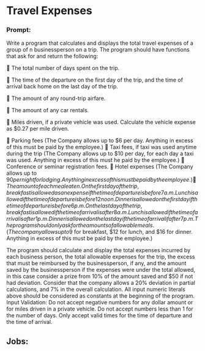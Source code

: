# Travel Expenses

### Prompt:
Write a program that calculates and displays the total travel expenses of a group of n businessperson on a trip. The program should have functions that ask for and return the following:

 The total number of days spent on the trip.

 The time of the departure on the first day of the trip, and the time of arrival back home on the last day of the trip.

 The amount of any round-trip airfare.

 The amount of any car rentals.

 Miles driven, if a private vehicle was used. Calculate the vehicle expense as $0.27 per mile driven.

 Parking fees (The Company allows up to $6 per day. Anything in excess of this must be paid by the employee.)
 Taxi fees, if taxi was used anytime during the trip (The Company allows up to $10 per day, for each day a taxi was used. Anything in excess of this must he paid by the employee.)
 Conference or seminar registration fees.
 Hotel expenses (The Company allows up to $90 per night for lodging. Anything in excess of this must be paid by the employee.)
 The amount of each meal eaten. On the first day of the trip, breakfast is allowed as an expense if the time of departure is before 7 a.m. Lunch is allowed if the time of departure is before 12 noon. Dinner is allowed on the first day if the time of departure is before 6 p.m. On the last day of the trip, breakfast is allowed if the time of arrival is after 8 a.m. Lunch is allowed if the time of arrival is after 1 p.m. Dinner is allowed on the last day if the time of arrival if after 7 p.m. The program should only ask for the amounts of allowable meals. (The company allows up to$9 for breakfast, $12 for lunch, and $16 for dinner. Anything in excess of this must be paid by the employee.)

The program should calculate and display the total expenses incurred by each business person, the total allowable expenses for the trip, the excess that must be reimbursed by the businessperson, if any, and the amount saved by the businessperson if the expenses were under the total allowed, in this case consider a prize from 10% of the amount saved and $50 if not had deviation.
Consider that the company allows a 20% deviation in partial calculations, and 7% in the overall calculation.
All input numeric literals above should be considered as constants at the beginning of the program.
Input Validation: Do not accept negative numbers for any dollar amount or for miles driven in a private vehicle. Do not accept numbers less than 1 for the number of days. Only accept valid times for the time of departure and the time of arrival.

## Jobs:
